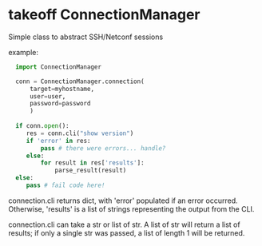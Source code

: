 # takeoff ConnectionManager 

Simple class to abstract SSH/Netconf sessions


example:


```python
  import ConnectionManager

  conn = ConnectionManager.connection(
      target=myhostname,
      user=user,
      password=password
      )
  
  if conn.open():
     res = conn.cli("show version")
     if 'error' in res:
         pass # there were errors... handle?
     else:
         for result in res['results']:
             parse_result(result)
  else:
     pass # fail code here!
```

connection.cli returns dict, with 'error' populated if an error occurred.  Otherwise, 'results' is a list of strings representing the output from the CLI.   

connection.cli can take a str or list of str.  A list of str will return a list of results; if only a single str was passed, a list of length 1 will be returned.




